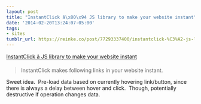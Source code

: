 ```yaml
---
layout: post
title: "InstantClick â\x80\x94 JS library to make your website instant"
date: '2014-02-20T13:24:07-05:00'
tags:
- sites
tumblr_url: https://reinke.co/post/77293337400/instantclick-%C3%A2-js-library-to-make-your-website
---
```

[InstantClick â JS library to make your website instant](http://instantclick.io/)  

> InstantClick makes following links in your website instant.

Sweet idea. &nbsp;Pre-load data based on currently hovering link/button, since there is always a delay between hover and click. &nbsp;Though, potentially destructive if operation changes data.

